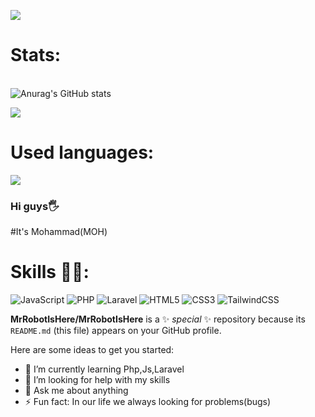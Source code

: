 



![](https://www.codewars.com/users/MrRobotIsHere/badges/large)




# Stats:
<br>![Anurag's GitHub stats](https://github-readme-stats.vercel.app/api?username=MrRobotIsHere&show_icons=true&theme=radical)</br>


![](https://github-readme-streak-stats.herokuapp.com/?user=MrRobotIsHere&theme=dark&hide_border=true)<br/>

# Used languages:
![](https://github-readme-stats.vercel.app/api/top-langs/?username=MrRobotIsHere&theme=dark&hide_border=true&include_all_commits=false&count_private=true&layout=compact)<br/>


### Hi guys🖐️
#It's Mohammad(MOH)




# Skills 👨‍💻:
![JavaScript](https://img.shields.io/badge/javascript-%23323330.svg?style=plastic&logo=javascript&logoColor=%23F7DF1E) ![PHP](https://img.shields.io/badge/php-%23777BB4.svg?style=plastic&logo=php&logoColor=white) ![Laravel](https://img.shields.io/badge/laravel-%23FF2D20.svg?style=plastic&logo=laravel&logoColor=white)  ![HTML5](https://img.shields.io/badge/html5-%23E34F26.svg?style=plastic&logo=html5&logoColor=white)  ![CSS3](https://img.shields.io/badge/css3-%231572B6.svg?style=plastic&logo=css3&logoColor=white) ![TailwindCSS](https://img.shields.io/badge/tailwindcss-%2338B2AC.svg?style=plastic&logo=tailwind-css&logoColor=white)</b>


**MrRobotIsHere/MrRobotIsHere** is a ✨ _special_ ✨ repository because its `README.md` (this file) appears on your GitHub profile.

Here are some ideas to get you started:
- 🌱 I’m currently learning Php,Js,Laravel
- 🤔 I’m looking for help with my skills
- 💬 Ask me about anything
- ⚡ Fun fact: In our life we always looking for problems(bugs)



